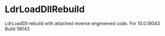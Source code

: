 # LdrLoadDllRebuild
LdrLoadDll rebuild with attached reverse engineered code.
For 10.0.19043 Build 19043
# 
